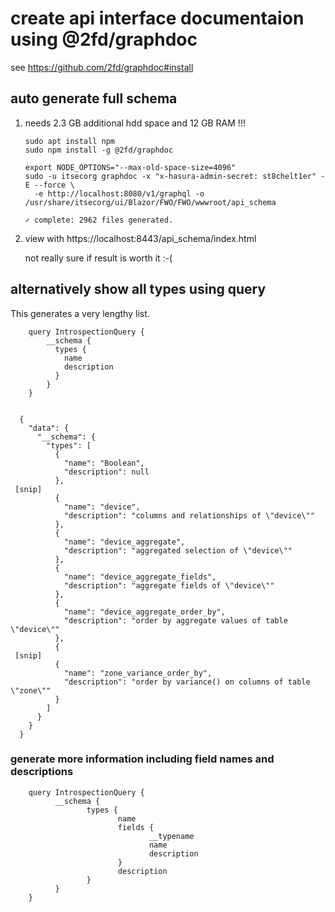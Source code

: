 # create api interface documentaion using @2fd/graphdoc

see <https://github.com/2fd/graphdoc#install>

## auto generate full schema

1. needs 2.3 GB additional hdd space and 12 GB RAM !!!

       sudo apt install npm
       sudo npm install -g @2fd/graphdoc
        
       export NODE_OPTIONS="--max-old-space-size=4096"
       sudo -u itsecorg graphdoc -x "x-hasura-admin-secret: st8chelt1er" -E --force \
         -e http://localhost:8080/v1/graphql -o /usr/share/itsecorg/ui/Blazor/FWO/FWO/wwwroot/api_schema

       ✓ complete: 2962 files generated.

2. view with  https://localhost:8443/api_schema/index.html

   not really sure if result is worth it :-(

## alternatively show all types using query

This generates a very lengthy list.

        query IntrospectionQuery {
            __schema {
              types {
                name
                description
              }
            }
        }


      {
        "data": {
          "__schema": {
            "types": [
              {
                "name": "Boolean",
                "description": null
              },
     [snip]
              {
                "name": "device",
                "description": "columns and relationships of \"device\""
              },
              {
                "name": "device_aggregate",
                "description": "aggregated selection of \"device\""
              },
              {
                "name": "device_aggregate_fields",
                "description": "aggregate fields of \"device\""
              },
              {
                "name": "device_aggregate_order_by",
                "description": "order by aggregate values of table \"device\""
              },
              {
     [snip]
              {
                "name": "zone_variance_order_by",
                "description": "order by variance() on columns of table \"zone\""
              }
            ]
          }
        }
      }


### generate more information including field names and descriptions

        query IntrospectionQuery {
              __schema {
                     types {
                            name
                            fields {
                                   __typename
                                   name
                                   description
                            }
                            description
                     }
              }
        }
